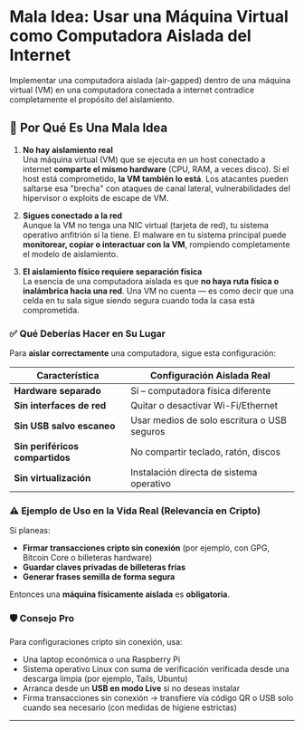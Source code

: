 # Mala Idea: Usar una Máquina Virtual como Computadora Aislada del Internet

Implementar una computadora aislada (air-gapped) dentro de una máquina virtual (VM) en una computadora conectada a internet contradice completamente el propósito del aislamiento.

## 🚫 Por Qué Es Una Mala Idea

1. **No hay aislamiento real**  
Una máquina virtual (VM) que se ejecuta en un host conectado a internet **comparte el mismo hardware** (CPU, RAM, a veces disco). Si el host está comprometido, **la VM también lo está**. Los atacantes pueden saltarse esa "brecha" con ataques de canal lateral, vulnerabilidades del hipervisor o exploits de escape de VM.

2. **Sigues conectado a la red**  
Aunque la VM no tenga una NIC virtual (tarjeta de red), tu sistema operativo anfitrión sí la tiene. El malware en tu sistema principal puede **monitorear, copiar o interactuar con la VM**, rompiendo completamente el modelo de aislamiento.

3. **El aislamiento físico requiere separación física**  
La esencia de una computadora aislada es que **no haya ruta física o inalámbrica hacia una red**. Una VM no cuenta — es como decir que una celda en tu sala sigue siendo segura cuando toda la casa está comprometida.

### ✅ Qué Deberías Hacer en Su Lugar

Para **aislar correctamente** una computadora, sigue esta configuración:

| Característica              | Configuración Aislada Real           |
| --------------------------- | ------------------------------------ |
| **Hardware separado**       | Sí – computadora física diferente    |
| **Sin interfaces de red**   | Quitar o desactivar Wi-Fi/Ethernet   |
| **Sin USB salvo escaneo**   | Usar medios de solo escritura o USB seguros |
| **Sin periféricos compartidos** | No compartir teclado, ratón, discos  |
| **Sin virtualización**      | Instalación directa de sistema operativo |

### ⚠️ Ejemplo de Uso en la Vida Real (Relevancia en Cripto)

Si planeas:

* **Firmar transacciones cripto sin conexión** (por ejemplo, con GPG, Bitcoin Core o billeteras hardware)
* **Guardar claves privadas de billeteras frías**
* **Generar frases semilla de forma segura**

Entonces una **máquina físicamente aislada** es **obligatoria**.

### 🛡️ Consejo Pro

Para configuraciones cripto sin conexión, usa:

* Una laptop económica o una Raspberry Pi
* Sistema operativo Linux con suma de verificación verificada desde una descarga limpia (por ejemplo, Tails, Ubuntu)
* Arranca desde un **USB en modo Live** si no deseas instalar
* Firma transacciones sin conexión → transfiere vía código QR o USB solo cuando sea necesario (con medidas de higiene estrictas)

___